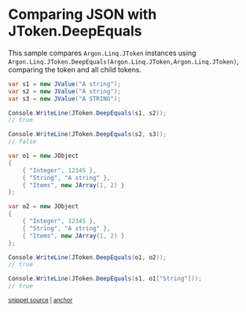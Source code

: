 # Comparing JSON with JToken.DeepEquals

This sample compares `Argon.Linq.JToken` instances using `Argon.Linq.JToken.DeepEquals(Argon.Linq.JToken,Argon.Linq.JToken)`, comparing the token and all child tokens.

<!-- snippet: DeepEquals -->
<a id='snippet-deepequals'></a>
```cs
var s1 = new JValue("A string");
var s2 = new JValue("A string");
var s3 = new JValue("A STRING");

Console.WriteLine(JToken.DeepEquals(s1, s2));
// true

Console.WriteLine(JToken.DeepEquals(s2, s3));
// false

var o1 = new JObject
{
    { "Integer", 12345 },
    { "String", "A string" },
    { "Items", new JArray(1, 2) }
};

var o2 = new JObject
{
    { "Integer", 12345 },
    { "String", "A string" },
    { "Items", new JArray(1, 2) }
};

Console.WriteLine(JToken.DeepEquals(o1, o2));
// true

Console.WriteLine(JToken.DeepEquals(s1, o1["String"]));
// true
```
<sup><a href='/src/Tests/Documentation/Samples/Linq/DeepEquals.cs#L33-L63' title='Snippet source file'>snippet source</a> | <a href='#snippet-deepequals' title='Start of snippet'>anchor</a></sup>
<!-- endSnippet -->
